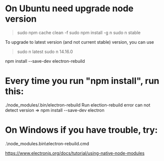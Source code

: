 # On Ubuntu need upgrade node version
> sudo npm cache clean -f
> sudo npm install -g n
> sudo n stable

To upgrade to latest version (and not current stable) version, you can use
> sudo n latest
> sudo n 14.16.0




npm install --save-dev electron-rebuild

# Every time you run "npm install", run this:
./node_modules/.bin/electron-rebuild
Run election-rebuild error can not detect version => npm install --save-dev electron

# On Windows if you have trouble, try:
.\node_modules\.bin\electron-rebuild.cmd

https://www.electronjs.org/docs/tutorial/using-native-node-modules